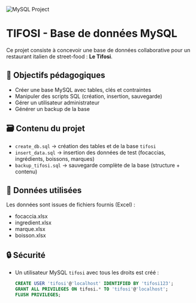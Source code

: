 ![MySQL Project](https://img.shields.io/badge/Database-MySQL-blue?style=flat&logo=mysql)


# TIFOSI - Base de données MySQL

Ce projet consiste à concevoir une base de données collaborative pour un restaurant italien de street-food : **Le Tifosi**.

## 🎯 Objectifs pédagogiques

- Créer une base MySQL avec tables, clés et contraintes
- Manipuler des scripts SQL (création, insertion, sauvegarde)
- Gérer un utilisateur administrateur
- Générer un backup de la base

## 🗃️ Contenu du projet

- `create_db.sql` → création des tables et de la base `tifosi`
- `insert_data.sql` → insertion des données de test (focaccias, ingrédients, boissons, marques)
- `backup_tifosi.sql` → sauvegarde complète de la base (structure + contenu)

## 🧪 Données utilisées

Les données sont issues de fichiers fournis (Excel) :
- focaccia.xlsx
- ingredient.xlsx
- marque.xlsx
- boisson.xlsx

## 🔒 Sécurité

- Un utilisateur MySQL `tifosi` avec tous les droits est créé :
  ```sql
  CREATE USER 'tifosi'@'localhost' IDENTIFIED BY 'tifosi123';
  GRANT ALL PRIVILEGES ON tifosi.* TO 'tifosi'@'localhost';
  FLUSH PRIVILEGES;
